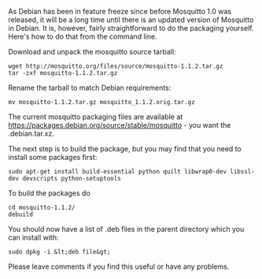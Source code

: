 <!--
.. title: Making Mosquitto packages for Debian yourself
.. slug: making-mosquitto-packages-for-debian-yourself
.. date: 2012-11-27 16:26:41
.. tags: Packaging,Solutions
.. category:
.. link:
.. description:
.. type: text
-->

As Debian has been in feature freeze since before Mosquitto 1.0 was released,
it will be a long time until there is an updated version of Mosquitto in
Debian. It is, however, fairly straightforward to do the packaging yourself.
Here's how to do that from the command line.

Download and unpack the mosquitto source tarball:

```
wget http://mosquitto.org/files/source/mosquitto-1.1.2.tar.gz
tar -zxf mosquitto-1.1.2.tar.gz
```

Rename the tarball to match Debian requirements:

```
mv mosquitto-1.1.2.tar.gz mosquitto_1.1.2.orig.tar.gz
```

The current mosquitto packaging files are available at
<https://packages.debian.org/source/stable/mosquitto> - you want the
.debian.tar.xz.

The next step is to build the package, but you may find that you need to
install some packages first:

```
sudo apt-get install build-essential python quilt libwrap0-dev libssl-dev devscripts python-setuptools
```

To build the packages do

```
cd mosquitto-1.1.2/
debuild
```

You should now have a list of .deb files in the parent directory which you can
install with:

```
sudo dpkg -i &lt;deb file&gt;
```

Please leave comments if you find this useful or have any problems.
